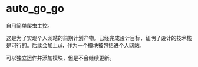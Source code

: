 # auto_go_go
自用简单爬虫主控。

这是为了实现个人网站的前期计划产物。已经完成设计目标，证明了设计的技术栈是可行的。后续会加上ui，作为一个模块被包括进个人网站。

可以独立运作并添加模块，但是不会继续更新。
